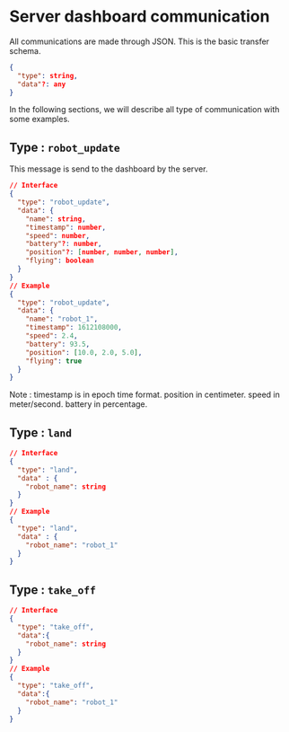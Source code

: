 # Server dashboard communication

All communications are made through JSON. This is the basic transfer schema.

```json
{
  "type": string,
  "data"?: any
}
```

In the following sections, we will describe all type of communication with some examples.

## Type : `robot_update`

This message is send to the dashboard by the server.

```json
// Interface
{
  "type": "robot_update", 
  "data": {
    "name": string,
    "timestamp": number,
    "speed": number,
    "battery"?: number,
    "position"?: [number, number, number],
    "flying": boolean
  }
}
// Example
{
  "type": "robot_update", 
  "data": {
    "name": "robot_1",
    "timestamp": 1612108000,
    "speed": 2.4,
    "battery": 93.5,
    "position": [10.0, 2.0, 5.0],
    "flying": true
  }
}
```

Note : timestamp is in epoch time format. position in centimeter. speed in meter/second. battery in percentage.

## Type : `land`

```json
// Interface
{
  "type": "land",
  "data" : {
    "robot_name": string
  }
}
// Example
{
  "type": "land",
  "data" : {
    "robot_name": "robot_1"
  }
}
```

## Type : `take_off`
```json
// Interface
{
  "type": "take_off",
  "data":{
    "robot_name": string
  }
}
// Example
{
  "type": "take_off",
  "data":{
    "robot_name": "robot_1"
  }
}
```
